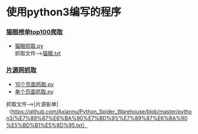 # 使用python3编写的程序

### [猫眼榜单top100爬取](https://github.com/Axiannu/Python_Spider_Warehouse/tree/master/python3/%E7%8C%AB%E7%9C%BC)
- [猫眼抓取.py](https://github.com/Axiannu/Python_Spider_Warehouse/blob/master/python3/%E7%8C%AB%E7%9C%BC/maoyan_TOP100.py)  
抓取文件——>[猫眼.txt](https://github.com/Axiannu/Python_Spider_Warehouse/blob/master/python3/%E7%8C%AB%E7%9C%BC/%E7%8C%AB%E7%9C%BC.txt)

### [片源网抓取](https://github.com/Axiannu/Python_Spider_Warehouse/tree/master/python3/%E7%89%87%E6%BA%90%E7%BD%91)
- [10个页面抓取.py](https://github.com/Axiannu/Python_Spider_Warehouse/blob/master/python3/%E7%89%87%E6%BA%90%E7%BD%91/%E7%89%87%E6%BA%90%E7%BD%91-10%E7%9A%84%E9%A1%B5%E9%9D%A2%E6%8A%93%E5%8F%96.py)
- [单个页面抓取.py](https://github.com/Axiannu/Python_Spider_Warehouse/blob/master/python3/%E7%89%87%E6%BA%90%E7%BD%91/%E7%89%87%E6%BA%90%E7%BD%91-%E5%8D%95%E4%B8%AA%E9%A1%B5%E9%9D%A2%E6%8A%93%E5%8F%96%E6%88%90%E5%8A%9F.py)  

抓取文件——>[片源影单]（https://github.com/Axiannu/Python_Spider_Warehouse/blob/master/python3/%E7%89%87%E6%BA%90%E7%BD%91/%E7%89%87%E6%BA%90%E5%BD%B1%E5%8D%95.txt）
